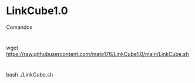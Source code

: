 # LinkCube1.0

 Comandos
 #
 wget https://raw.githubusercontent.com/mato176/LinkCube1.0/main/LinkCube.sh
 #
 bash ./LinkCube.sh 
